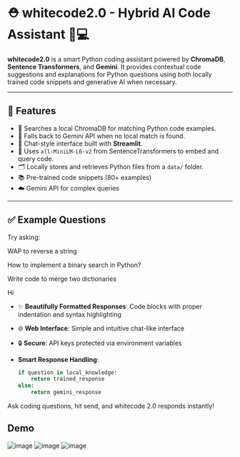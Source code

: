 # ⛑️ whitecode2.0 - Hybrid AI Code Assistant 🤖💻

**whitecode2.0** is a smart Python coding assistant powered by **ChromaDB**, **Sentence Transformers**, and **Gemini**. It provides contextual code suggestions and explanations for Python questions using both locally trained code snippets and generative AI when necessary.

---

## 🚀 Features

- 🔎 Searches a local ChromaDB for matching Python code examples.
- 🤖 Falls back to Gemini API when no local match is found.
- 💬 Chat-style interface built with **Streamlit**.
- 🧠 Uses `all-MiniLM-L6-v2` from SentenceTransformers to embed and query code.
- 🗂️ Locally stores and retrieves Python files from a `data/` folder.
- 📚 Pre-trained code snippets (80+ examples)
- ☁️ Gemini API for complex queries
---


## ✅ Example Questions
Try asking:

WAP to reverse a string

How to implement a binary search in Python?

Write code to merge two dictionaries

Hi

    
- ✨ **Beautifully Formatted Responses**: Code blocks with proper indentation and syntax highlighting
- 🌐 **Web Interface**: Simple and intuitive chat-like interface
- 🔒 **Secure**: API keys protected via environment variables


- **Smart Response Handling**:
  ```python
  if question in local_knowledge:
      return trained_response
  else:
      return gemini_response

Ask coding questions, hit send, and whitecode 2.0 responds instantly!
## Demo
![image](https://github.com/user-attachments/assets/7d9d94f0-1907-4ec9-ad41-d824756b7e15)
![image](https://github.com/user-attachments/assets/1a939f3f-2f1e-48df-8c8e-85e0f35afd05)
![image](https://github.com/user-attachments/assets/c59a08de-b3e6-4a32-b7cf-bd59b1f8c715)




